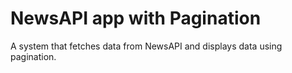 # NewsAPI app with Pagination

A system that fetches data from NewsAPI and displays data using pagination.
